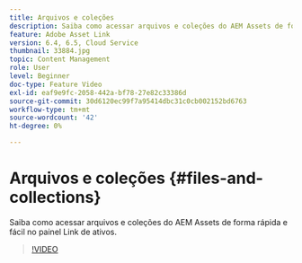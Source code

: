 ```yaml
---
title: Arquivos e coleções
description: Saiba como acessar arquivos e coleções do AEM Assets de forma rápida e fácil no painel Link de ativos.
feature: Adobe Asset Link
version: 6.4, 6.5, Cloud Service
thumbnail: 33884.jpg
topic: Content Management
role: User
level: Beginner
doc-type: Feature Video
exl-id: eaf9e9fc-2058-442a-bf78-27e82c33386d
source-git-commit: 30d6120ec99f7a95414dbc31c0cb002152bd6763
workflow-type: tm+mt
source-wordcount: '42'
ht-degree: 0%

---
```


# Arquivos e coleções {#files-and-collections}

Saiba como acessar arquivos e coleções do AEM Assets de forma rápida e fácil no painel Link de ativos.

>[!VIDEO](https://video.tv.adobe.com/v/33884?quality=12&learn=on)
